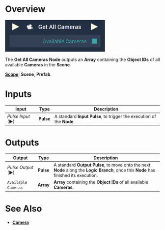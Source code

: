 # Overview

![The Get All Cameras Node.](../../../.gitbook/assets/node-get-all-cameras.png)

The **Get All Cameras** **Node** outputs an **Array** containing the **Object IDs** of all available **Cameras** in the **Scene**.

[**Scope**](../../overview.md#scopes): **Scene**, **Prefab**.

# Inputs

|Input|Type|Description|
|---|---|---|
|*Pulse Input* (►)|**Pulse**|A standard **Input Pulse**, to trigger the execution of the **Node**.|

# Outputs

|Output|Type|Description|
|---|---|---|
|*Pulse Output* (►)|**Pulse**|A standard **Output Pulse**, to move onto the next **Node** along the **Logic Branch**, once this **Node** has finished its execution.|
| `Available Cameras` | **Array** | **Array** containing the **Object IDs** of all available **Cameras**. |

# See Also

* [**Camera**](../../../objects-and-types/scene-objects/camera.md)

